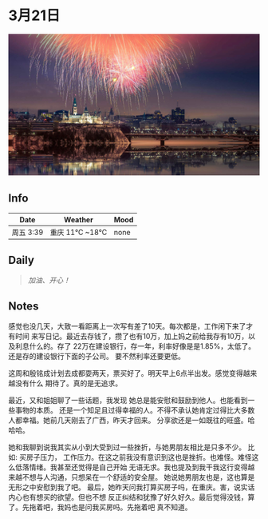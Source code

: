 # 3月21日 

![13.jpg](log_img/13.jpg)
## Info

| Date    | Weather       | Mood |
|---------|---------------|------|
| 周五 3:39 | 重庆 11°C ~18°C | none |

## Daily

> *加油、开心！*


## Notes

<p>
  感觉也没几天，大致一看距离上一次写有差了10天。每次都是，工作闲下来了才有时间
来写日记。最近去存钱了，攒了也有10万，加上妈之前给我存有10万，以及利息什么的。存了
22万在建设银行，存一年，利率好像是是1.85%，太低了。还是存的建设银行下面的子公司。
要不然利率还要更低。
</p>

<p>
    这周和殷铭成计划去成都耍两天，票买好了。明天早上6点半出发。感觉变得越来越没有什么
期待了。真的是无追求。
</p>

<p>
   最近，又和姐姐聊了一些话题，我发现 她总是能安慰和鼓励到他人。也能看到一些事物的本质。
还是一个知足且过得幸福的人。不得不承认她肯定过得比大多数人都幸福。她前几天刚去了广西，昨天才回来。
分享欲还是一如既往的旺盛。哈哈哈。
</p>

<p> 
     她和我聊到说我其实从小到大受到过一些挫折，与她男朋友相比是只多不少。 比如: 买房子压力，
工作压力。在这之前我没有意识到这也是挫折。也难怪。难怪这么低落情绪。我甚至还觉得是自己开始
无语无求。我也提及到我干我这行变得越来越不想与人沟通，只想呆在一个舒适的安全屋。
她说她男朋友也是，这也算是无形之中安慰到我了吧。
    最后，她昨天问我打算买房子吗，在重庆。害，说实话内心也有想买的欲望。但也不想
反正纠结和犹豫了好久好久。最后觉得没钱，算了。先拖着吧，我妈也是问我买房吗。先拖着吧
真不知道。
</p>








